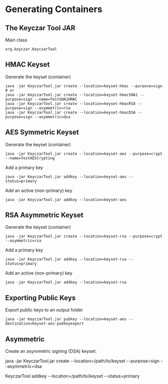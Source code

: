 # Generating Containers

## The Keyczar Tool JAR
Main class

    org.keyczar.KeyczarTool

## HMAC Keyset
Generate the keyset (container)

    java -jar KeyczarTool.jar create --location=keyset-hmac --purpose=sign
    # or
    java -jar KeyczarTool.jar create --location=keyset-hmacSHA1 --purpose=sign --name=TestSHA1HMAC
    java -jar KeyczarTool.jar create --location=keyset-hmacRSA --purpose=sign --asymmetric=rsa
    java -jar KeyczarTool.jar create --location=keyset-hmacDSA --purpose=sign --asymmetric=dsa


## AES Symmetric Keyset
Generate the keyset (container)

    java -jar KeyczarTool.jar create --location=keyset-aes --purpose=crypt --name=TestAESCrypting
    
Add a primary key

    java -jar KeyczarTool.jar addkey --location=keyset-aes --status=primary
    
Add an active (non-primary) key

    java -jar KeyczarTool.jar addkey --location=keyset-aes
    

## RSA Asymmetric Keyset
Generate the keyset (container)

    java -jar KeyczarTool.jar create --location=keyset-rsa --purpose=crypt --asymmetric=rsa

Add a primary key

    java -jar KeyczarTool.jar addkey --location=keyset-rsa --status=primary

Add an active (non-primary) key

    java -jar KeyczarTool.jar addkey --location=keyset-rsa


## Exporting Public Keys

Export public keys to an output folder

    java -jar KeyczarTool.jar pubkey --location=keyset-aes --destination=keyset-aes-pubkeyexport


## Asymmetric
Create an asymmetric signing (DSA) keyset:

java -jar KeyczarTool.jar create --location=/path/to/keyset --purpose=sign --asymmetric=dsa

KeyczarTool addkey --location=/path/to/keyset --status=primary
